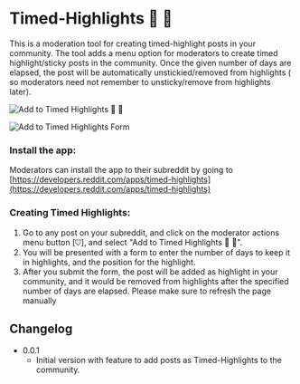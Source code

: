 # Timed-Highlights 📅 📌
This is a moderation tool for creating timed-highlight posts in your community. The tool adds a menu option for moderators to create timed highlight/sticky posts in the community. Once the given number of days are elapsed, the post will be automatically unstickied/removed from highlights ( so moderators need not remember to unsticky/remove from highlights later).

![Add to Timed Highlights 📅 📌](https://styles.redditmedia.com/t5_bu9llw/styles/image_widget_l2or2sdwk36f1.png)

![Add to Timed Highlights Form](https://styles.redditmedia.com/t5_bu9llw/styles/image_widget_1i7mp2dbm36f1.png)


### Install the app:
Moderators can install the app to their subreddit by going to [https://developers.reddit.com/apps/timed-highlights](https://developers.reddit.com/apps/timed-highlights)

### Creating Timed Highlights:
1) Go to any post on your subreddit, and click on the moderator actions menu button [⛉], and select "Add to Timed Highlights 📅 📌".
2) You will be presented with a form to enter the number of days to keep it in highlights, and the position for the highlight.
3) After you submit the form, the post will be added as highlight in your community, and it would be removed from highlights after the specified number of days are elapsed. Please make sure to refresh the page manually

## Changelog
* 0.0.1
  * Initial version with feature to add posts as Timed-Highlights to the community.
